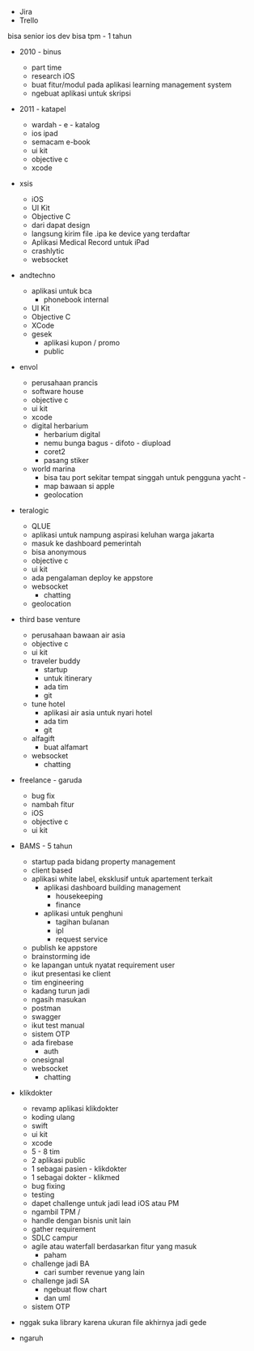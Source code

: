 
- Jira
- Trello

bisa senior ios dev
bisa tpm - 1 tahun


- 2010 - binus
	- part time
	- research iOS 
	- buat fitur/modul pada aplikasi learning management system
	- ngebuat aplikasi untuk skripsi
- 2011 - katapel
	- wardah - e - katalog
	- ios ipad
	- semacam e-book
	- ui kit
	- objective c
	- xcode
- xsis
	- iOS
	- UI Kit
	- Objective C
	- dari dapat design
	- langsung kirim file .ipa ke device yang terdaftar
	- Aplikasi Medical Record untuk iPad
	- crashlytic
	- websocket
- andtechno
	- aplikasi untuk bca
		- phonebook internal
	- UI Kit
	- Objective C
	- XCode
	- gesek
		- aplikasi kupon / promo
		- public
- envol
	- perusahaan prancis
	- software house
	- objective c
	- ui kit
	- xcode
	- digital herbarium
		- herbarium digital
		- nemu bunga bagus - difoto - diupload
		- coret2
		- pasang stiker
	- world marina
		- bisa tau port sekitar tempat singgah untuk pengguna yacht - 
		- map bawaan si apple
		- geolocation
- teralogic
	- QLUE
	- aplikasi untuk nampung aspirasi keluhan warga jakarta
	- masuk ke dashboard pemerintah
	- bisa anonymous
	- objective c
	- ui kit
	- ada pengalaman deploy ke appstore
	- websocket
		- chatting
	- geolocation
- third base venture
	- perusahaan bawaan air asia
	- objective c
	- ui kit
	- traveler buddy
		- startup
		- untuk itinerary
		- ada tim
		- git
	- tune hotel
		- aplikasi air asia untuk nyari hotel
		- ada tim
		- git
	- alfagift
		- buat alfamart
	- websocket
		- chatting
- freelance - garuda
	- bug fix
	- nambah fitur
	- iOS
	- objective c
	- ui kit
- BAMS - 5 tahun
	- startup pada bidang property management
	- client based
	- aplikasi white label, eksklusif untuk apartement terkait
		- aplikasi dashboard building management
			- housekeeping
			- finance
		- aplikasi untuk penghuni
			- tagihan bulanan
			- ipl
			- request service
	- publish ke appstore
	- brainstorming ide
	- ke lapangan untuk nyatat requirement user
	- ikut presentasi ke client
	- tim engineering
	- kadang turun jadi
	- ngasih masukan
	- postman
	- swagger
	- ikut test manual
	- sistem OTP
	- ada firebase
		- auth
	- onesignal
	- websocket
		- chatting
- klikdokter
	- revamp aplikasi klikdokter
	- koding ulang
	- swift
	- ui kit
	- xcode
	- 5 - 8 tim
	- 2 aplikasi public
	- 1 sebagai pasien - klikdokter
	- 1 sebagai dokter - klikmed
	- bug fixing
	- testing
	- dapet challenge untuk jadi lead iOS atau PM
	- ngambil TPM / 
	- handle dengan bisnis unit lain
	- gather requirement
	- SDLC campur
	- agile atau waterfall berdasarkan fitur yang masuk
		- paham
	- challenge jadi BA
		- cari sumber revenue yang lain
	- challenge jadi SA
		- ngebuat flow chart
		- dan uml
	- sistem OTP

- nggak suka library karena ukuran file akhirnya jadi gede
- ngaruh